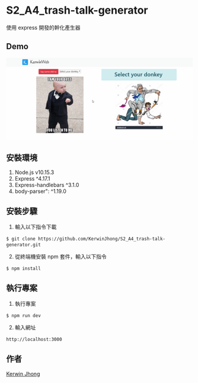 # S2_A4_trash-talk-generator

使用 express 開發的幹化產生器

## Demo

![image](https://github.com/KerwinJhong/S2_A4_trash-talk-generator/blob/master/demo.gif)

## 安裝環境

1. Node.js v10.15.3
2. Express ^4.17.1
3. Express-handlebars ^3.1.0
4. body-parser": ^1.19.0

## 安裝步驟

1. 輸入以下指令下載

```
$ git clone https://github.com/KerwinJhong/S2_A4_trash-talk-generator.git
```

2. 從終端機安裝 npm 套件，輸入以下指令

```
$ npm install
```

## 執行專案

1. 執行專案

```
$ npm run dev
```

2. 輸入網址

```
http://localhost:3000
```

## 作者

[Kerwin Jhong](https://github.com/KerwinJhong)
